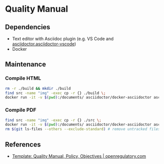 # Quality Manual

## Dependencies

- Text editor with Asciidoc plugin (e.g. VS Code and [asciidoctor.asciidoctor-vscode](https://marketplace.visualstudio.com/items?itemName=asciidoctor.asciidoctor-vscode))
- Docker

## Maintenance

### Compile HTML

```sh
rm -r ./build && mkdir ./build
find src -name "img" -exec cp -r {} ./build \;
docker run -it -v $(pwd):/documents/ asciidoctor/docker-asciidoctor asciidoctor ./src/index.adoc --out-file ./build/quality-manual.html
```

### Compile PDF

```sh
find src -name "img" -exec cp -r {} ./src \;
docker run -it -v $(pwd):/documents/ asciidoctor/docker-asciidoctor asciidoctor-pdf ./src/index.adoc --out-file ./build/quality-manual.pdf
rm $(git ls-files --others --exclude-standard) # remove untracked files
```

## References

- [Template: Quality Manual, Policy, Objectives | openregulatory.com](https://openregulatory.com/or_template/quality-manual-policy-objectives/) 
